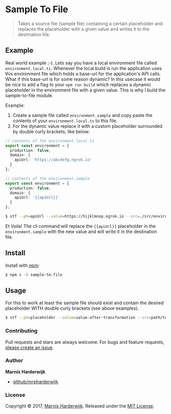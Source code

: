 # Sample To File

> Takes a source file (sample file) containing a certain placeholder and replaces the placeholder with a given value and writes it to the destination file.

## Example

Real world example ;-). Lets say you have a local environment file called `environment.local.ts`. Whenever the local build is run the application uses this environment file which holds a base-url for the application's API calls. What if this base-url is for some reason dynamic? In this usecase it would be nice to add a flag to your `npm run build` which replaces a dynamic placeholder in the environment file with a given value. This is why I build the sample-to-file module.

Example:

1. Create a sample file called `environment.sample` and copy paste the contents of your `environment.local.ts` to this file.
2. For the dynamic value replace it with a custom placeholder surrounded by double curly brackets, like below:

```ts
// contents of the environment.local.ts
export const environment = {
  production: false,
  domain: {
    apiUrl: 'https://abcdefg.ngrok.io'
  }
};

// contents of the environment.sample
export const environment = {
  production: false,
  domain: {
    apiUrl: '{{apiUrl}}'
  }
};
```

```sh
$ stf --ph=apiUrl --value=https://hijklmnop.ngrok.io --src=./src/environments/environment.sample --dest=./src/environments/environment.local.ts
```

Et Voila! The cli command will replace the `{{apiUrl}}` placeholder in the `environment.sample` with the new value and will write it in the destination file.

## Install

Install with [npm](https://www.npmjs.com/):

```sh
$ npm i -D sample-to-file
```

## Usage

For this to work at least the sample file should exist and contain the desired placeholder WITH double curly brackets (see above examples).

```sh
$ stf --ph=placeholder --value=value-after-transformation --src=path/to/source.sample --dest=path/to/destination.js
```

### Contributing

Pull requests and stars are always welcome. For bugs and feature requests, [please create an issue](../../issues/new).

### Author

**Marnix Harderwijk**

* [github/mrpharderwijk](https://github.com/mrpharderwijk)

### License

Copyright © 2017, [Marnix Harderwijk](https://github.com/mrpharderwijk).
Released under the [MIT License](LICENSE).
